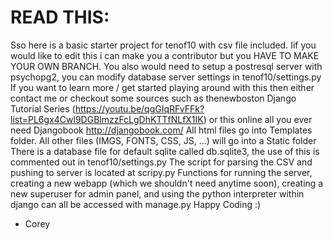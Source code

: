 # READ THIS:
Sso here is a basic starter project for tenof10 with csv file included.
Iif you would like to edit this i can make you a contributor but you HAVE TO MAKE YOUR OWN BRANCH.
You also would need to setup a postresql server with psychopg2, you can modify database server settings in tenof10/settings.py
If you want to learn more / get started playing around with this then either contact me or checkout some sources such as thenewboston Django Tutorial Series (https://youtu.be/qgGIqRFvFFk?list=PL6gx4Cwl9DGBlmzzFcLgDhKTTfNLfX1IK) or this online all you ever need Djangobook http://djangobook.com/
All html files go into Templates folder. All other files (IMGS, FONTS, CSS, JS, ...) will go into a Static folder
There is a database file for default sqlite called db.sqlite3, the use of this is commented out in tenof10/settings.py
The script for parsing the CSV and pushing to server is located at scripy.py
Functions for running the server, creating a new webapp (which we shouldn't need anytime soon), creating a new superuser for admin panel, and using the python interpreter within django can all be accessed with manage.py
Happy Coding :)
- Corey
